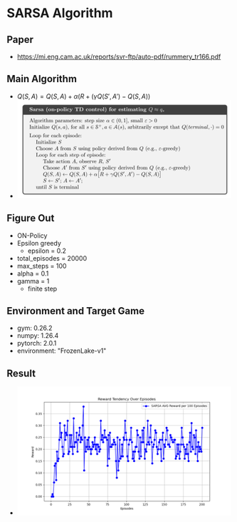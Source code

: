 # SARSA Algorithm
## Paper
* https://mi.eng.cam.ac.uk/reports/svr-ftp/auto-pdf/rummery_tr166.pdf
## Main Algorithm
* $Q(S, A) = Q(S, A) + \alpha(R + (\gamma Q(S', A') - Q(S, A))$
* ![SARSA-Algorithm](SARSA-algorithm.png)
## Figure Out
* ON-Policy
* Epsilon greedy
  * epsilon = 0.2
* total_episodes = 20000
* max_steps = 100
* alpha = 0.1
* gamma = 1
  * finite step
## Environment and Target Game
* gym: 0.26.2
* numpy: 1.26.4 
* pytorch: 2.0.1 
* environment: "FrozenLake-v1"
## Result
* ![SARSA](SARSA_reward_plot.png)